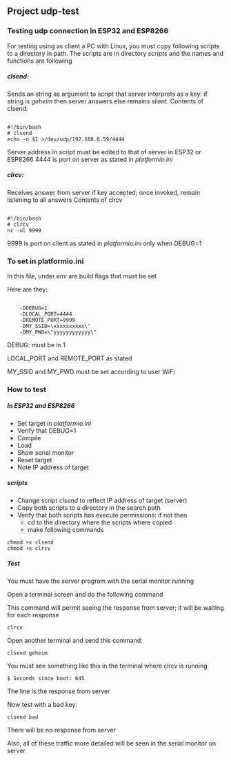 ##  Project udp-test

### Testing udp connection in ESP32 and ESP8266

For testing using as client a PC with Linux, you must copy following scripts to a directory in path.
The scripts are in directory *scripts* and the names and functions are following

##### clsend:
Sends an string as argument to script that server interprets as a key: if string is *geheim* then server answers else remains silent.
Contents of clsend:

~~~

#!/bin/bash
# clsend
echo -n $1 >/dev/udp/192.168.0.59/4444

~~~

Server address in script must be edited to that of server in ESP32 or ESP8266
4444 is port on server as stated in *platformio.ini*

##### clrcv:
Receives answer from server if key accepted; once invoked, remain listening to all answers
Contents of clrcv

~~~

#!/bin/bash
# clrcv
nc -ul 9999

~~~

9999 is port on client as stated in *platformio.ini* only when DEBUG=1

### To set in platformio.ini

In this file, under *env* are build flags that must be set

Here are they:

~~~

    -DDEBUG=1
    -DLOCAL_PORT=4444
    -DREMOTE_PORT=9999
    -DMY_SSID=\xxxxxxxxxx\"
    -DMY_PWD=\"yyyyyyyyyyyy\"

~~~

DEBUG: must be in 1

LOCAL\_PORT and REMOTE\_PORT as stated

MY\_SSID and MY\_PWD must be set according to user WiFi

### How to test

#####   In ESP32 and ESP8266

- Set target in *platformio.ini*
- Verify that DEBUG=1
- Compile
- Load
- Show serial monitor
- Reset target
- Note IP address of target

#####   scripts

- Change script *clsend* to reflect IP address of target (server)
- Copy both scripts to a directory in the search path
- Verify that both scripts has execute permissions: if not then
    - cd to the directory where the scripts where copied
    - make following commands

~~~
chmod +x clsend
chmod +x clrcv
~~~

#####   Test

You must have the server program with the serial monitor running

Open a terminal screen and do the following command

This command will permit seeing the response from server; it will be waiting for each response

~~~
clrcv
~~~

Open another terminal and send this command:

~~~
clsend geheim
~~~

You must see something like this in the terminal where clrcv is running

~~~
$ Seconds since boot: 645
~~~

The line is the response from server

Now test with a bad key:

~~~
clsend bad
~~~

There will be no response from server

Also, all of these traffic more detailed will be seen in the serial monitor on server


